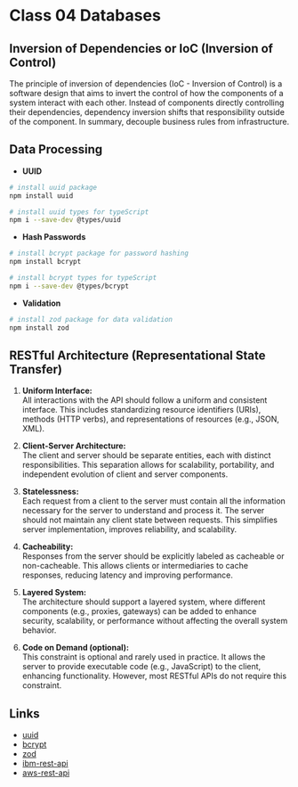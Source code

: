 # Class 04 Databases

## Inversion of Dependencies or IoC (Inversion of Control)

The principle of inversion of dependencies (IoC - Inversion of Control) is a software design that aims to invert the control of how the components of a system interact with each other. Instead of components directly controlling their dependencies, dependency inversion shifts that responsibility outside of the component. In summary, decouple business rules from infrastructure.

## Data Processing

- **UUID**

```bash
# install uuid package
npm install uuid

# install uuid types for typeScript
npm i --save-dev @types/uuid
```

- **Hash Passwords**

```bash
# install bcrypt package for password hashing
npm install bcrypt

# install bcrypt types for typeScript
npm i --save-dev @types/bcrypt
```

- **Validation**

```bash
# install zod package for data validation
npm install zod
```

## RESTful Architecture (Representational State Transfer)

1. **Uniform Interface:**  
   All interactions with the API should follow a uniform and consistent interface. This includes standardizing resource identifiers (URIs), methods (HTTP verbs), and representations of resources (e.g., JSON, XML).

2. **Client-Server Architecture:**  
   The client and server should be separate entities, each with distinct responsibilities. This separation allows for scalability, portability, and independent evolution of client and server components.

3. **Statelessness:**  
   Each request from a client to the server must contain all the information necessary for the server to understand and process it. The server should not maintain any client state between requests. This simplifies server implementation, improves reliability, and scalability.

4. **Cacheability:**  
   Responses from the server should be explicitly labeled as cacheable or non-cacheable. This allows clients or intermediaries to cache responses, reducing latency and improving performance.

5. **Layered System:**  
   The architecture should support a layered system, where different components (e.g., proxies, gateways) can be added to enhance security, scalability, or performance without affecting the overall system behavior.

6. **Code on Demand (optional):**  
   This constraint is optional and rarely used in practice. It allows the server to provide executable code (e.g., JavaScript) to the client, enhancing functionality. However, most RESTful APIs do not require this constraint.

## Links

- [uuid](https://www.npmjs.com/package/uuid)
- [bcrypt](https://www.npmjs.com/package/bcrypt)
- [zod](https://zod.dev/)
- [ibm-rest-api](https://www.ibm.com/br-pt/topics/rest-apis)
- [aws-rest-api](https://aws.amazon.com/pt/what-is/restful-api/)
